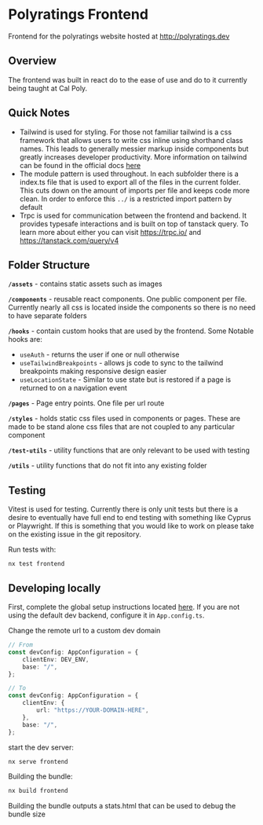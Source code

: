 # Polyratings Frontend

Frontend for the polyratings website hosted at http://polyratings.dev

## Overview

The frontend was built in react do to the ease of use and do to it currently being taught at Cal Poly.

## Quick Notes

-   Tailwind is used for styling. For those not familiar tailwind is a css framework that allows users to write css inline using shorthand class names. This leads to generally messier markup inside components but greatly increases developer productivity. More information on tailwind can be found in the official docs [here](https://tailwindcss.com/)
-   The module pattern is used throughout. In each subfolder there is a index.ts file that is used to export all of the files in the current folder. This cuts down on the amount of imports per file and keeps code more clean. In order to enforce this `../` is a restricted import pattern by default
-   Trpc is used for communication between the frontend and backend. It provides typesafe interactions and is built on top of tanstack query. To learn more about either you can visit https://trpc.io/ and https://tanstack.com/query/v4

## Folder Structure

**`/assets`** - contains static assets such as images

**`/components`** - reusable react components. One public component per file. Currently nearly all css is located inside the components so there is no need to have separate folders

**`/hooks`** - contain custom hooks that are used by the frontend. Some Notable hooks are:

-   `useAuth` - returns the user if one or null otherwise
-   `useTailwindBreakpoints` - allows js code to sync to the tailwind breakpoints making responsive design easier
-   `useLocationState` - Similar to use state but is restored if a page is returned to on a navigation event

**`/pages`** - Page entry points. One file per url route

**`/styles`** - holds static css files used in components or pages. These are made to be stand alone css files that are not coupled to any particular component

**`/test-utils`** - utility functions that are only relevant to be used with testing

**`/utils`** - utility functions that do not fit into any existing folder

## Testing

Vitest is used for testing. Currently there is only unit tests but there is a desire to eventually have full end to end testing with something like Cyprus or Playwright. If this is something that you would like to work on please take on the existing issue in the git repository.

Run tests with:

```
nx test frontend
```

## Developing locally

First, complete the global setup instructions located [here](../../README.md/#setup). If you are not using the default dev backend, configure it in `App.config.ts`.

Change the remote url to a custom dev domain

```ts
// From
const devConfig: AppConfiguration = {
    clientEnv: DEV_ENV,
    base: "/",
};

// To
const devConfig: AppConfiguration = {
    clientEnv: {
        url: "https://YOUR-DOMAIN-HERE",
    },
    base: "/",
};
```

start the dev server:

```bash
nx serve frontend
```

Building the bundle:

```bash
nx build frontend
```

Building the bundle outputs a stats.html that can be used to debug the bundle size
